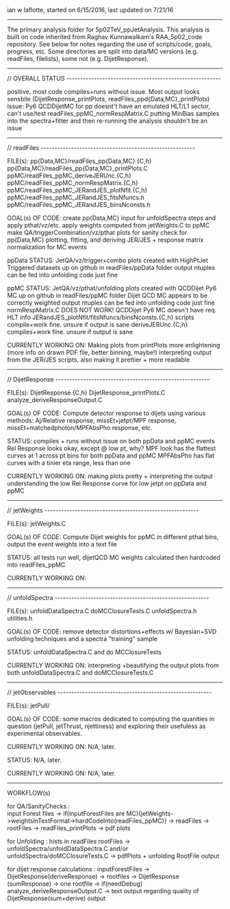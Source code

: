 
ian w laflotte, started on 6/15/2016, last updated on 7/21/16

**********
The primary analysis folder for 5p02TeV_ppJetAnalysis. This analysis is built on code inherited from Raghav Kunnawalkam's RAA_5p02_code repository. 
See below for notes regarding the use of scripts/code, goals, progress, etc. Some directories are split into data/MC versions (e.g. readFiles, filelists), some not (e.g. DijetResponse). 

**********
// OVERALL STATUS --------------------------------------------------------

positive, most code compiles+runs without issue. 
Most output looks sensbile (DijetResponse_printPlots, readFiles_ppd{Data,MC}_printPlots)
Issue: Py6 QCDDijetMC for pp doesnt't have an emulated HLT/L1 sector, can't use/test readFiles_ppMC_normRespMatrix.C
putting MinBias samples into the spectra+fitter and then re-running the analysis shouldn't be an issue

**********
// readFiles --------------------------------------------------------

FILE(s):
pp{Data,MC}/readFiles_pp{Data,MC}.{C,h}
pp{Data,MC}/readFiles_pp{Data,MC}_printPlots.C
ppMC/readFiles_ppMC_deriveJERUnc.{C,h}
ppMC/readFiles_ppMC_normRespMatrix.{C,h}
ppMC/readFiles_ppMC_JERandJES_plotNfit.{C,h}
ppMC/readFiles_ppMC_JERandJES_fitsNfuncs.h
ppMC/readFiles_ppMC_JERandJES_binsNconsts.h

GOAL(s) OF CODE:
create pp{Data,MC} input for unfoldSpectra steps and apply pthat/vz/etc. 
apply weights computed from jetWeights.C to ppMC
make QA/triggerCombination/vz/pthat plots for sanity check for pp{Data,MC}
plotting, fitting, and deriving JER/JES + response matrix normalization for MC events

ppData STATUS:
JetQA/vz/trigger+combo plots created with HighPtJet Triggered datasets up on github in readFiles/ppData folder
output ntuples can be fed into unfolding code just fine

ppMC STATUS:
JetQA/vz/pthat/unfolding plots created with QCDDijet Py6 MC up on github in readFiles/ppMC folder
Dijet QCD MC appears to be correctly weighted
output ntuples can be fed into unfolding code just fine
normRespMatrix.C DOES NOT WORK! QCDDijet Py6 MC doesn't have req. HLT info
JERandJES_plotNfit/fitsNfuncs/binsNconsts.{C,h} scripts compile+work fine. unsure if output is sane
deriveJERUnc.{C,h} compiles+work fine. unsure if output is sane

CURRENTLY WORKING ON:
Making plots from printPlots more enlightening (more info on drawn PDF file, better binning, maybe!)
interpreting output from the JER/JES scripts, also making it prettier + more readable



**********
// DijetResponse --------------------------------------------------------

FILE(s):
DijetResponse.{C,h}
DijetResponse_printPlots.C
analyze_deriveResponseOutput.C

GOAL(s) OF CODE: 
Compute detector response to dijets using various methods: 
Aj/Relative response, missEt+jetpt/MPF response, missEt+matchedphoton/MPFAbsPho response, etc.

STATUS:
compiles + runs without issue on both ppData and ppMC events
Rel Response looks okay, except @ low pt, why?
MPF look has the flattest curves at 1 across pt bins for both ppData and ppMC
MPFAbsPho has flat curves with a tinier eta range, less than one

CURRENTLY WORKING ON:
making plots pretty + interpreting the output
understanding the low Rel Response curve for low jetpt on ppData and ppMC


**********
// jetWeights --------------------------------------------------------

FILE(s):
jetWeights.C

GOAL(s) OF CODE: 
Compute Dijet weights for ppMC in different pthat bins, output the event weights into a text file

STATUS:
all tests run well, dijetQCD MC weights calculated then hardcoded into readFiles_ppMC

CURRENTLY WORKING ON:



**********
// unfoldSpectra --------------------------------------------------------

FILE(s):
unfoldDataSpectra.C
doMCClosureTests.C
unfoldSpectra.h
utilities.h

GOAL(s) OF CODE: 
remove detector distortions+effects w/ Bayesian+SVD unfolding techniques and a spectra "training" sample

STATUS:
unfoldDataSpectra.C and do MCClosureTests

CURRENTLY WORKING ON:
interpreting +beautifying the output plots from both unfoldDataSpectra.C and doMCClosureTests.C


**********
// jetObservables --------------------------------------------------------

FILE(s):
jetPull/

GOAL(s) OF CODE: 
some macros dedicated to computing the quanities in question (jetPull, jetThrust, njettiness) and exploring their usefuless as experimental observables. 

CURRENTLY WORKING ON:
N/A, later.

STATUS:
N/A, later.

CURRENTLY WORKING ON:
N/A, later.

**********
WORKFLOW(s)

for QA/SanityChecks :  
input Forest files -> 
if(inputForestFiles are MC){jetWeights->weightsInTextFormat->hardCodeInto(readFiles_ppMC)} -> 
readFiles -> rootFiles -> readFiles_printPlots -> pdf plots

for Unfolding : 
hists in readFiles rootFiles -> unfoldSpectra/unfoldDataSpectra.C and/or unfoldSpectra/doMCClosureTests.C -> pdfPlots + unfolding RootFile output

for dijet response calculations : 
inputForestFiles -> DijetResponse(deriveResponse) -> rootfiles -> DijetResponse (sumResponse) -> one rootfile -> 
if(needDebug) analyze_deriveResponseOutput.C -> text output regarding quality of DijetResponse(sum+derive) output 


